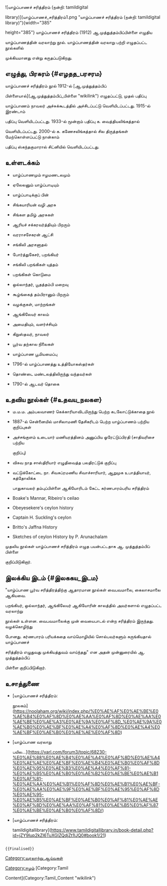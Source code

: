 ![யாழ்ப்பாணச் சரித்திரம் (நன்றி: tamildigital
library)](யாழ்ப்பாணச்_சரித்திரம்1.png "யாழ்ப்பாணச் சரித்திரம் (நன்றி: tamildigital library)"){width="385"
height="385"} யாழ்ப்பாணச் சரித்திரம் (1912) ஆ.முத்துத்தம்பிப்பிள்ளை எழுதிய
யாழ்ப்பாணத்தின் வரலாற்று நூல். யாழ்ப்பாணத்தின் வரலாறு பற்றி எழுதப்பட்ட நூல்களில்
முக்கியமானது என்று கருதப்படுகிறது.

## எழுத்து, பிரசுரம் {#எழதத_பரசரம}

யாழ்ப்பாணச் சரித்திரம் நூல் 1912-ல் [ஆ.முத்துத்தம்பிப்
பிள்ளையால்](ஆ.முத்துத்தம்பிப்_பிள்ளை "wikilink") எழுதப்பட்டு, முதல் பதிப்பு
யாழ்ப்பாணம் நாவலர் அச்சுக்கூடத்தில் அச்சிடப்பட்டு வெளியிடப்பட்டது. 1915-ல் இரண்டாம்
பதிப்பு வெளியிடப்பட்டது. 1933-ல் மூன்றாம் பதிப்பு க. வைத்தியலிங்கத்தால்
வெளியிடப்பட்டது. 2000-ல் க. கணேசலிங்கத்தால் சில திருத்தங்கள் மேற்கொள்ளப்பட்டு நான்காம்
பதிப்பு ஸ்கந்தகுமாரால் சிட்னியில் வெளியிடப்பட்டது.

## உள்ளடக்கம்

-   யாழ்ப்பாணமும் ஈழமணடலமும்
-   ஏலேலனும் யாழ்ப்பாடியும்
-   யாழ்ப்பாடிக்குப் பின்
-   சிங்கயாரியன் வழி அரசு
-   சிங்கள தமிழ் அரசுகள்
-   ஆரியச் சக்கரவர்த்தியும் பிறரும்
-   வரராசசேகரன் ஆட்சி
-   சங்கிலி அரசனாதல்
-   போர்த்துகேசர், பறங்கியர்
-   சங்கிலி பறங்கிகள் யுத்தம்
-   பறங்கிகள் கொடுமை
-   ஒல்லாந்தர், பூதத்தம்பி மறைவு
-   கூழ்ங்கைத் தம்பிரானும் பிறரும்
-   வழக்குகள், மாற்றங்கள்
-   ஆங்கிலேயர் காலம்
-   அமைதியும், வளர்ச்சியும்
-   கிறுஸ்தவர், நாவலர்
-   பூர்வ தற்கால நிலைகள்
-   யாழ்ப்பாண பூமியமைப்பு
-   1796-ல் யாழ்ப்பாணத்து உத்தியோகஸ்தர்கள்
-   தொண்டை மண்டலத்திலிருந்து வந்தவர்கள்
-   1790-ல் ஆடவர் தொகை

## உதவிய நூல்கள் {#உதவய_நலகள}

-   ம.ம.ம. அம்பலவாணர் கெக்காரியாவிடமிருந்து பெற்ற கடலோட்டுக்காதை நூல்
-   1887-ல் சென்னையில் மாசிலாமணி தேசிகரிடம் பெற்ற யாழ்ப்பாணம் பற்றிய குறிப்புகள்
-   அச்சங்குளம் உடையார் மணியரத்தினம் அனுப்பிய ஓரேட்டுப்பிரதி (சாதிவரிசை பற்றிய
    குறிப்பு)
-   விசுவ நாத சாஸ்திரியார் எழுதிவைத்த பலதிரட்டுக் குறிப்பு
-   வட்டுக்கோட்டை நா. சிவசுப்ரமணிய சிவாச்சாரியார், ஆறுமுக உபாத்தியாயர், கத்தோலிக்க
    பாதுகாவலர் தம்புப்பிள்ளை ஆகியோரிடம் கேட்ட கர்ணபாரம்பரிய சரித்திரம்
-   Boake\'s Mannar, Ribeiro\'s ceilao
-   Obeyesekere\'s ceylon history
-   Captain H. Suckling\'s ceylon
-   Britto\'s Jaffna History
-   Sketches of ceylon History by P. Arunachalam

முதலிய நூல்கள் யாழ்ப்பாணச் சரித்திரம் எழுத பயன்பட்டதாக ஆ. முத்துத்தம்பிப் பிள்ளை
குறிப்பிடுகிறார்.

## இலக்கிய இடம் {#இலககய_இடம}

"யாழ்ப்பாண பூர்வ சரித்திரத்திற்கு ஆதாரமான நூல்கள் வைபவமாலை, கைலாசமாலை ஆகியவை.
பறங்கியர், ஒல்லாந்தர், ஆங்கிலேயர் ஆகியோரின் காலத்தில் அவர்களால் எழுதப்பட்ட வரலாற்று
நூல்கள் உள்ளன. வைபவமாலைக்கு முன் வையைபாடல் என்ற சரித்திரம் இருந்தது. வழக்கொழிந்து
போனது. கர்ணபாரம் பரியக்கதை வாய்மொழியில் சொல்பவர்களும் சுருங்கியதால் யாழ்ப்பாணச்
சரித்திரம் எழுதுவது முக்கியத்துவம் வாய்ந்தது" என அதன் முன்னுரையில் ஆ. முத்துத்தம்பிப்
பிள்ளை குறிப்பிடுகிறார்.

## உசாத்துணை

-   [யாழ்ப்பாணச் சரித்திரம்:
    நூலகம்](https://noolaham.org/wiki/index.php/%E0%AE%AF%E0%AE%BE%E0%AE%B4%E0%AF%8D%E0%AE%AA%E0%AF%8D%E0%AE%AA%E0%AE%BE%E0%AE%A3%E0%AE%9A%E0%AF%8D_%E0%AE%9A%E0%AE%B0%E0%AE%BF%E0%AE%A4%E0%AF%8D%E0%AE%A4%E0%AE%BF%E0%AE%B0%E0%AE%AE%E0%AF%8D)
-   [யாழ்ப்பாண வரலாறு
    பயில\...](https://yarl.com/forum3/topic/68230-%E0%AE%88%E0%AE%B4%E0%AE%A4%E0%AF%8D%E0%AE%A4%E0%AE%AE%E0%AE%BF%E0%AE%B4%E0%AE%B0%E0%AF%8D%E0%AE%95%E0%AE%B3%E0%AE%A4%E0%AF%81-%E0%AE%B5%E0%AE%B0%E0%AE%B2%E0%AE%BE%E0%AE%B1%E0%AF%81-%E0%AE%AA%E0%AE%B1%E0%AF%8D%E0%AE%B1%E0%AE%BF-%E0%AE%AA%E0%AE%9F%E0%AE%BF%E0%AE%95%E0%AF%8D%E0%AE%95-%E0%AE%B5%E0%AE%BF%E0%AE%B0%E0%AF%81%E0%AE%AE%E0%AF%8D%E0%AE%AA%E0%AF%81%E0%AE%B5%E0%AF%87%E0%AE%BE%E0%AE%B0%E0%AF%8D/)
-   [யாழ்ப்பாணச் சரித்திரம்:
    tamildigitallibrary](https://www.tamildigitallibrary.in/book-detail.php?id=jZY9lup2kZl6TuXGlZQdjZt1lJQ0#book1/21)

```{=mediawiki}
{{Finalised}}
```
[Category:வரலாற்று ஆய்வுகள்](Category:வரலாற்று_ஆய்வுகள் "wikilink")
[Category:ஈழம்](Category:ஈழம் "wikilink") [Category:Tamil
Content](Category:Tamil_Content "wikilink")
